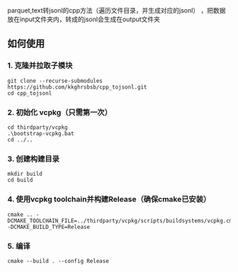 parquet,text转jsonl的cpp方法（遍历文件目录，并生成对应的jsonl） ，把数据放在input文件夹内，转成的jsonl会生成在output文件夹

## 如何使用
### 1. 克隆并拉取子模块
```
git clone --recurse-submodules https://github.com/kkghrsbsb/cpp_tojsonl.git
cd cpp_tojsonl
```

### 2. 初始化 vcpkg（只需第一次）
```
cd thirdparty/vcpkg
.\bootstrap-vcpkg.bat
cd ../..
```

### 3. 创建构建目录
```
mkdir build
cd build
```

### 4. 使用vcpkg toolchain并构建Release（确保cmake已安装）
```
cmake .. -DCMAKE_TOOLCHAIN_FILE=../thirdparty/vcpkg/scripts/buildsystems/vcpkg.cmake -DCMAKE_BUILD_TYPE=Release
```

### 5. 编译
```
cmake --build . --config Release
```
